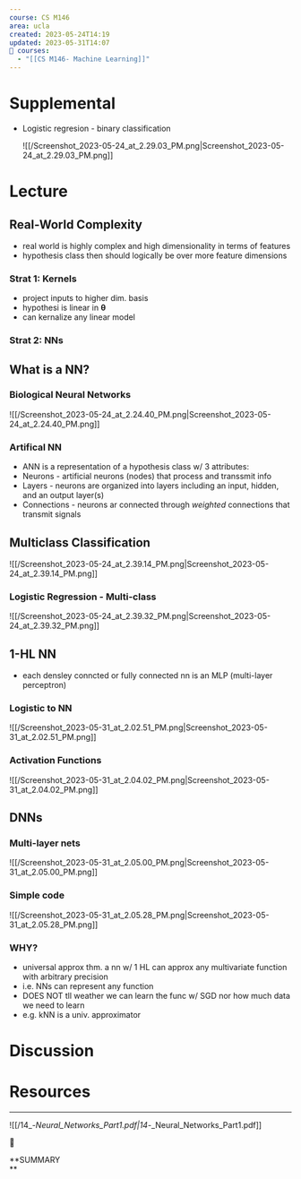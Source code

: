 ```yaml
---
course: CS M146
area: ucla
created: 2023-05-24T14:19
updated: 2023-05-31T14:07
📕 courses:
  - "[[CS M146- Machine Learning]]"
---
```

# Supplemental

- Logistic regresion - binary classification
    
    ![[/Screenshot_2023-05-24_at_2.29.03_PM.png|Screenshot_2023-05-24_at_2.29.03_PM.png]]
    

  

# Lecture

## Real-World Complexity

- real world is highly complex and high dimensionality in terms of features
- hypothesis class then should logically be over more feature dimensions

### Strat 1: Kernels

- project inputs to higher dim. basis
- hypothesi is linear in $\bm \theta$﻿
- can kernalize any linear model

### Strat 2: NNs

## What is a NN?

### Biological Neural Networks

![[/Screenshot_2023-05-24_at_2.24.40_PM.png|Screenshot_2023-05-24_at_2.24.40_PM.png]]

  

### Artifical NN

- ANN is a representation of a hypothesis class w/ 3 attributes:
- Neurons - artificial neurons (nodes) that process and transsmit info
- Layers - neurons are organized into layers including an input, hidden, and an output layer(s)
- Connections - neurons ar connected through _weighted_ connections that transmit signals

## Multiclass Classification

![[/Screenshot_2023-05-24_at_2.39.14_PM.png|Screenshot_2023-05-24_at_2.39.14_PM.png]]

### Logistic Regression - Multi-class

![[/Screenshot_2023-05-24_at_2.39.32_PM.png|Screenshot_2023-05-24_at_2.39.32_PM.png]]

## 1-HL NN

- each densley conncted or fully connected nn is an MLP (multi-layer perceptron)

### Logistic to NN

![[/Screenshot_2023-05-31_at_2.02.51_PM.png|Screenshot_2023-05-31_at_2.02.51_PM.png]]

  

### Activation Functions

![[/Screenshot_2023-05-31_at_2.04.02_PM.png|Screenshot_2023-05-31_at_2.04.02_PM.png]]

  

## DNNs

### Multi-layer nets

![[/Screenshot_2023-05-31_at_2.05.00_PM.png|Screenshot_2023-05-31_at_2.05.00_PM.png]]

  

### Simple code

![[/Screenshot_2023-05-31_at_2.05.28_PM.png|Screenshot_2023-05-31_at_2.05.28_PM.png]]

  

### WHY?

- universal approx thm. a nn w/ 1 HL can approx any multivariate function with arbitrary precision
- i.e. NNs can represent any function
- DOES NOT tll weather we can learn the func w/ SGD nor how much data we need to learn
- e.g. kNN is a univ. approximator

# Discussion

  

# Resources

---

![[/14_-_Neural_Networks_Part1.pdf|14_-_Neural_Networks_Part1.pdf]]

📌

**SUMMARY  
**